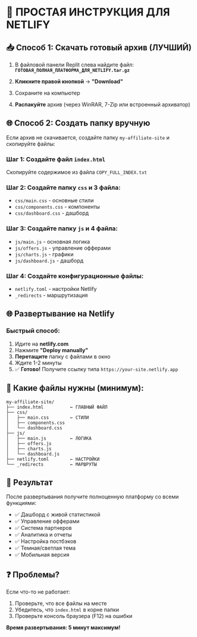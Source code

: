 # 🚀 ПРОСТАЯ ИНСТРУКЦИЯ ДЛЯ NETLIFY

## 📥 Способ 1: Скачать готовый архив (ЛУЧШИЙ)

1. В файловой панели Replit слева найдите файл: 
   **`ГОТОВАЯ_ПОЛНАЯ_ПЛАТФОРМА_ДЛЯ_NETLIFY.tar.gz`**

2. **Кликните правой кнопкой** → **"Download"**

3. Сохраните на компьютер

4. **Распакуйте** архив (через WinRAR, 7-Zip или встроенный архиватор)

## 🌐 Способ 2: Создать папку вручную

Если архив не скачивается, создайте папку `my-affiliate-site` и скопируйте файлы:

### Шаг 1: Создайте файл `index.html`
Скопируйте содержимое из файла `COPY_FULL_INDEX.txt`

### Шаг 2: Создайте папку `css` и 3 файла:
- `css/main.css` - основные стили
- `css/components.css` - компоненты  
- `css/dashboard.css` - дашборд

### Шаг 3: Создайте папку `js` и 4 файла:
- `js/main.js` - основная логика
- `js/offers.js` - управление офферами
- `js/charts.js` - графики
- `js/dashboard.js` - дашборд

### Шаг 4: Создайте конфигурационные файлы:
- `netlify.toml` - настройки Netlify
- `_redirects` - маршрутизация

## 🌐 Развертывание на Netlify

### Быстрый способ:

1. Идите на **netlify.com**
2. Нажмите **"Deploy manually"**
3. **Перетащите** папку с файлами в окно
4. Ждите 1-2 минуты
5. ✅ **Готово!** Получите ссылку типа `https://your-site.netlify.app`

## 📁 Какие файлы нужны (минимум):

```
my-affiliate-site/
├── index.html          ← ГЛАВНЫЙ ФАЙЛ
├── css/
│   ├── main.css        ← СТИЛИ
│   ├── components.css  
│   └── dashboard.css   
├── js/
│   ├── main.js         ← ЛОГИКА
│   ├── offers.js       
│   ├── charts.js       
│   └── dashboard.js    
├── netlify.toml        ← НАСТРОЙКИ
└── _redirects          ← МАРШРУТЫ
```

## 🎯 Результат

После развертывания получите полноценную платформу со всеми функциями:
- ✅ Дашборд с живой статистикой
- ✅ Управление офферами  
- ✅ Система партнеров
- ✅ Аналитика и отчеты
- ✅ Настройка постбэков
- ✅ Темная/светлая тема
- ✅ Мобильная версия

## ❓ Проблемы?

Если что-то не работает:
1. Проверьте, что все файлы на месте
2. Убедитесь, что `index.html` в корне папки
3. Проверьте консоль браузера (F12) на ошибки

**Время развертывания: 5 минут максимум!**